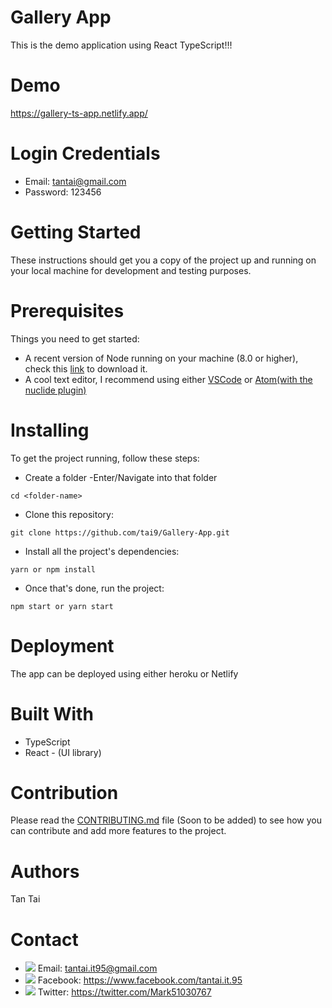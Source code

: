 # Gallery App
This is the demo application using React TypeScript!!!

# Demo
https://gallery-ts-app.netlify.app/

# Login Credentials
- Email: tantai@gmail.com
- Password: 123456

# Getting Started
These instructions should get you a copy of the project up and running on your local machine for development and testing purposes.

# Prerequisites
Things you need to get started:
- A recent version of Node running on your machine (8.0 or higher), check this [link](https://nodejs.org/en/download/) to download it.
- A cool text editor, I recommend using either [VSCode](https://code.visualstudio.com/download) or [Atom(with the nuclide plugin)](https://nuclide.io/docs/editor/setup/)

# Installing
To get the project running, follow these steps:
- Create a folder
-Enter/Navigate into that folder
```
cd <folder-name>
```

- Clone this repository:
```
git clone https://github.com/tai9/Gallery-App.git
```

- Install all the project's dependencies:
```
yarn or npm install
```
- Once that's done, run the project:
```
npm start or yarn start
```

# Deployment
The app can be deployed using either heroku or Netlify

# Built With
- TypeScript
- React - (UI library)

# Contribution
Please read the [CONTRIBUTING.md](#) file (Soon to be added) to see how you can contribute and add more features to the project.

# Authors
Tan Tai

# Contact
- <img src="https://img.icons8.com/doodle/48/000000/gmail.png"/> Email: tantai.it95@gmail.com
- <img src="https://img.icons8.com/doodle/48/000000/facebook-new.png"/> Facebook: https://www.facebook.com/tantai.it.95
- <img src="https://img.icons8.com/doodle/48/000000/twitter.png"/> Twitter: https://twitter.com/Mark51030767
